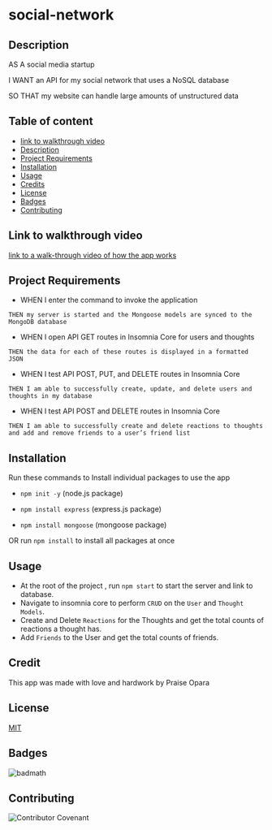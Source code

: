 # social-network

## Description

AS A social media startup

I WANT an API for my social network that uses a NoSQL database

SO THAT my website can handle large amounts of unstructured data

## Table of content
* [link to walkthrough video](#video)
* [Description](#description)
* [Project Requirements](#projectrequirements)
* [Installation](#installation)
* [Usage](#usage)
* [Credits](#credits)
* [License](#license)
* [Badges](#Badges)
* [Contributing](#contributing)

## Link to walkthrough video

[link to a walk-through video of how the app works](https://youtu.be/S-xDNt8uHD0)

## Project Requirements

* WHEN I enter the command to invoke the application
    
`THEN my server is started and the Mongoose models are synced to the MongoDB database`

* WHEN I open API GET routes in Insomnia Core for users and thoughts

`THEN the data for each of these routes is displayed in a formatted JSON`

* WHEN I test API POST, PUT, and DELETE routes in Insomnia Core

`THEN I am able to successfully create, update, and delete users and thoughts in my database`

* WHEN I test API POST and DELETE routes in Insomnia Core

`THEN I am able to successfully create and delete reactions to thoughts and add and remove friends to a user’s friend list`

## Installation

Run these commands to Install individual packages to use the app

* `npm init -y` (node.js package)

* `npm install express` (express.js package)

* `npm install mongoose` (mongoose package)

OR run `npm install` to install all packages at once

## Usage 

* At the root of the project , run `npm start` to start the server and link to database.
* Navigate to insomnia core to perform `CRUD` on the `User` and `Thought Models`.
* Create and Delete `Reactions` for the Thoughts and get the total counts of reactions a thought has.
* Add `Friends` to the User and get the total counts of friends.

## Credit
This app was made with love and hardwork by Praise Opara

## License

[MIT](https://opensource.org/licenses/MIT)

## Badges

![badmath](https://img.shields.io/github/languages/top/nielsenjared/badmath)

## Contributing

![Contributor Covenant](https://img.shields.io/badge/Contributor%20Covenant-2.0-4baaaa.svg)